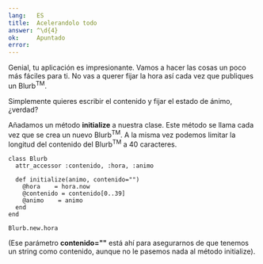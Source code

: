 ```yaml
---
lang:   ES
title:  Acelerandolo todo
answer: ^\d{4}
ok:     Apuntado
error:  
---
```


Genial, tu aplicación es impresionante. Vamos a hacer las cosas un poco más fáciles para ti.
No vas a querer fijar la hora así cada vez que publiques un Blurb<sup>TM</sup>.

Simplemente quieres escribir el contenido y fijar el estado de ánimo, ¿verdad?

Añadamos un método __initialize__ a nuestra clase. Este método se llama cada vez que se crea un nuevo Blurb<sup>TM</sup>.
A la misma vez podemos limitar la longitud del contenido del Blurb<sup>TM</sup> a 40 caracteres.

    class Blurb
      attr_accessor :contenido, :hora, :animo

      def initialize(animo, contenido="")
        @hora    = hora.now
        @contenido = contenido[0..39]
        @animo    = animo
      end
    end
    
    Blurb.new.hora

(Ese parámetro __contenido=""__ está ahí para asegurarnos de que tenemos un string como contenido, aunque no le pasemos nada al método initialize).
